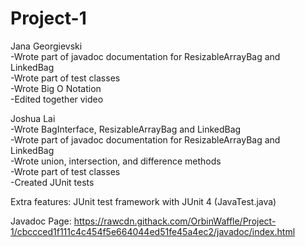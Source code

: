 # Project-1
Jana Georgievski  
-Wrote part of javadoc documentation for ResizableArrayBag and LinkedBag  
-Wrote part of test classes  
-Wrote Big O Notation  
-Edited together video  

Joshua Lai  
-Wrote BagInterface, ResizableArrayBag and LinkedBag  
-Wrote part of javadoc documentation for ResizableArrayBag and LinkedBag  
-Wrote union, intersection, and difference methods  
-Wrote part of test classes  
-Created JUnit tests  

Extra features: JUnit test framework with JUnit 4 (JavaTest.java)  

Javadoc Page: https://rawcdn.githack.com/OrbinWaffle/Project-1/cbccced1f111c4c454f5e664044ed51fe45a4ec2/javadoc/index.html